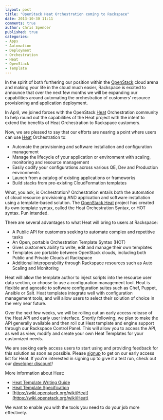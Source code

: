 ```yaml
---
layout: post
title: "OpenStack Heat Orchestration coming to Rackspace"
date: 2013-10-30 11:11
comments: true
author: Chris Spencer
published: true
categories:
- Apps
- Automation
- Deployment
- Orchestration
- Heat
- OpenStack
- Template
---
```


In the spirit of both furthering our position within the [OpenStack](http://www.openstack.org) cloud arena
and making your life in the cloud much easier, Rackspace is excited to announce
that over the next few months we will be expanding our capabilities around
automating the orchestration of customers’ resource provisioning and application
deployment.

In April, we joined forces with the OpenStack [Heat](https://wiki.openstack.org/wiki/Heat) Orchestration
community to help round out the capabilities of the Heat project with the
intent to extend the benefits of Heat Orchestration to Rackspace customers.

<!-- more -->

Now, we are pleased to say that our efforts are nearing a point where users
can use [Heat](https://wiki.openstack.org/wiki/Heat) Orchestration to:

* Automate the provisioning and software installation and configuration management
* Manage the lifecycle of your application or environment with scaling, monitoring and resource management
* Easily codify your configurations across various QE, Dev and Production environments
* Launch from a catalog of existing applications or frameworks
* Build stacks from pre-existing CloudFormation templates

What, you ask, is Orchestration? Orchestration entails both the automation of
cloud resource provisioning AND application and software installation using a
template-based solution. The [OpenStack Heat](https://wiki.openstack.org/wiki/Heat)
 project has created its own template syntax, called the Heat Orchestration
 Syntax, or HOT syntax.  Pun intended.

There are several advantages to what Heat will bring to users at Rackspace:

* A Public API for customers seeking to automate complex and repetitive tasks
* An Open, portable Orchestration Template Syntax (HOT)
* Gives customers ability to write, edit and manage their own templates
* Templates are portable between OpenStack clouds, including both Public and Private Clouds at Rackspace
* Additional interoperability through Rackspace resources such as Auto Scaling and Monitoring


Heat will allow the template author to inject scripts into the resource user
data section, or choose to use a configuration management tool.  Heat is
flexible and agnostic to software configuration suites such as Chef, Puppet,
Ansible or Salt.  Heat templates integrate well with configuration management
tools, and will allow users to select their solution of choice in the very
near future.

Over the next few weeks, we will be rolling out an early access release of
the Heat API and early user interface.  Shortly following, we plan to make
the API generally available and then roll out Heat template and engine
support through our Rackspace Control Panel.  This will allow you to access
the API, as well as view, modify and create your own Heat Templates for your
customized needs.

We are seeking early access users to start using and providing feedback for
this solution as soon as possible. Please [signup](https://rackspace.qualtrics.com/SE/?SID=SV_cCIsIhNHEyymFZb)
to get on our early access list for Heat. If you're interested in signing up to
give it a test run, check out our [developer discount](http://developer.rackspace.com/devtrial/)!

More information about Heat:

* [Heat Template Writing Guide](http://docs.openstack.org/developer/heat/template_guide/hot_guide.html)
* [Heat Template Specification](http://docs.openstack.org/developer/heat/template_guide/hot_spec.html)
* [https://wiki.openstack.org/wiki/Heat](https://wiki.openstack.org/wiki/Heat)

We want to enable you with the tools you need to do your job more effectively.


